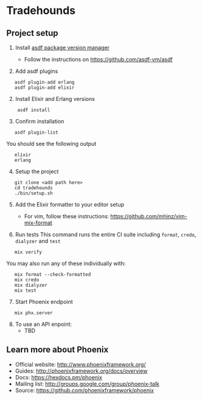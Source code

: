 # Tradehounds

## Project setup

1. Install [asdf package version manager](https://github.com/asdf-vm/asdf)
   * Follow the instructions on https://github.com/asdf-vm/asdf

1. Add asdf plugins
```
   asdf plugin-add erlang
   asdf plugin-add elixir
```

2. Install Elixir and Erlang versions
````
    asdf install
````

3. Confirm installation
```
   asdf plugin-list
```

You should see the following output
```
   elixir
   erlang
```

4. Setup the project
```
   git clone <add path here>
   cd tradehounds
   ./bin/setup.sh
```

5. Add the Elixir formatter to your editor setup
   * For vim, follow these instructions: https://github.com/mhinz/vim-mix-format

6. Run tests
This command runs the entire CI suite including `format`, `credo`, `dialyzer`
and `test`
```
   mix verify
```

You may also run any of these individually with:
```
   mix format --check-formatted
   mix credo
   mix dialyzer
   mix test
```

7. Start Phoenix endpoint
```
   mix phx.server
```

8. To use an API enpoint:
   * TBD

## Learn more about Phoenix

  * Official website: http://www.phoenixframework.org/
  * Guides: http://phoenixframework.org/docs/overview
  * Docs: https://hexdocs.pm/phoenix
  * Mailing list: http://groups.google.com/group/phoenix-talk
  * Source: https://github.com/phoenixframework/phoenix
